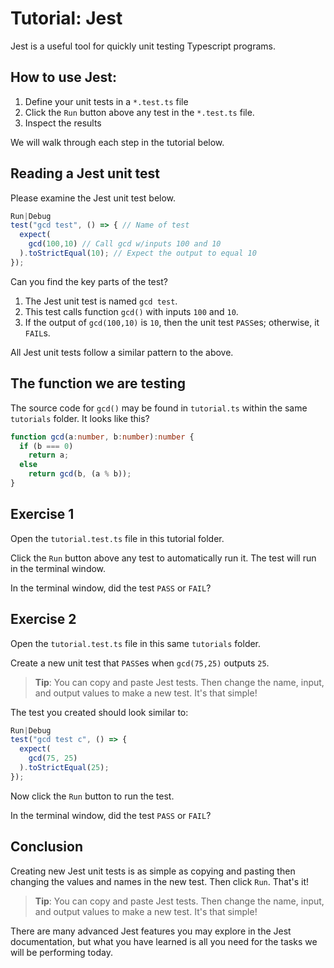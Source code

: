 # Tutorial: Jest

Jest is a useful tool for quickly unit testing Typescript programs.

## How to use Jest:

1. Define your unit tests in a `*.test.ts` file
2. Click the `Run` button above any test in the `*.test.ts` file.
3. Inspect the results

We will walk through each step in the tutorial below.

## Reading a Jest unit test

Please examine the Jest unit test below.

```Typescript
Run|Debug
test("gcd test", () => { // Name of test
  expect(
    gcd(100,10) // Call gcd w/inputs 100 and 10
  ).toStrictEqual(10); // Expect the output to equal 10
});
```

Can you find the key parts of the test?

1. The Jest unit test is named `gcd test`.
2. This test calls function `gcd()` with inputs `100` and `10`.
3. If the output of `gcd(100,10)` is `10`, then the unit test `PASS`es; otherwise, it `FAIL`s.

All Jest unit tests follow a similar pattern to the above.

## The function we are testing

The source code for `gcd()` may be found in `tutorial.ts` within the same `tutorials` folder. It looks like this?

```Typescript
function gcd(a:number, b:number):number {
  if (b === 0)
    return a;
  else
    return gcd(b, (a % b));
}
```

## Exercise 1

Open the `tutorial.test.ts` file in this tutorial folder.

Click the `Run` button above any test to automatically run it. The test will run in the terminal window.

In the terminal window, did the test `PASS` or `FAIL`?

## Exercise 2

Open the `tutorial.test.ts` file in this same `tutorials` folder.

Create a new unit test that `PASS`es when `gcd(75,25)` outputs `25`.

> **Tip**: You can copy and paste Jest tests. Then change the name, input, and output values to make a new test. It's that simple!

The test you created should look similar to:

```Typescript
Run|Debug
test("gcd test c", () => {
  expect(
    gcd(75, 25)
  ).toStrictEqual(25);
});
```

Now click the `Run` button to run the test.

In the terminal window, did the test `PASS` or `FAIL`?

## Conclusion

Creating new Jest unit tests is as simple as copying and pasting then changing the values and names in the new test. Then click `Run`. That's it!

> **Tip**: You can copy and paste Jest tests. Then change the name, input, and output values to make a new test. It's that simple!

There are many advanced Jest features you may explore in the Jest documentation, but what you have learned is all you need for the tasks we will be performing today.
